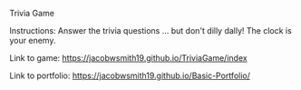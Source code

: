 Trivia Game

Instructions: Answer the trivia questions ... but don't dilly dally! The clock is your enemy.

Link to game: https://jacobwsmith19.github.io/TriviaGame/index

Link to portfolio: https://jacobwsmith19.github.io/Basic-Portfolio/
